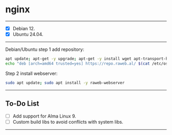 # nginx

---

- [X] Debian 12.
- [X] Ubuntu 24.04.

---

Debian/Ubuntu step 1 add repository:
```bash
apt update; apt-get -y upgrade; apt-get -y install wget apt-transport-https ca-certificates gnupg2 sudo
echo "deb [arch=amd64 trusted=yes] https://repo.raweb.al/ $(cat /etc/os-release | grep VERSION_CODENAME= | cut -d= -f2) main" | sudo tee /etc/apt/sources.list.d/raweb.list
```

Step 2 install webserver:
```bash
sudo apt update; sudo apt install -y raweb-webserver
```

---

## To-Do List

- [ ] Add support for Alma Linux 9.
- [ ] Custom build libs to avoid conflicts with system libs.

---